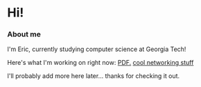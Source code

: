 # Hi!

### About me
I'm Eric, currently studying computer science at Georgia Tech!

Here's what I'm working on right now:
<a href="estuhr1206.github.io/sigcomm23_estuhr_asaeed.pdf" target="_blank">PDF.</a>
[cool networking stuff](https://github.com/estuhr1206/scheduling-policies-sim/tree/varyload_over_time)

I'll probably add more here later... thanks for checking it out. 
